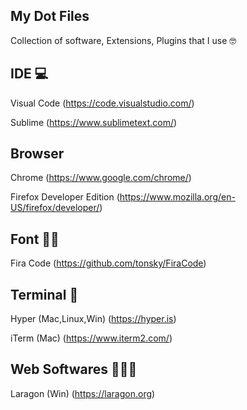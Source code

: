 ## My Dot Files

Collection of software, Extensions, Plugins that I use 🤓

## IDE 💻
Visual Code  (https://code.visualstudio.com/)

Sublime (https://www.sublimetext.com/)

## Browser 
Chrome  (https://www.google.com/chrome/)

Firefox Developer Edition (https://www.mozilla.org/en-US/firefox/developer/)

## Font ✍🏻
Fira Code (https://github.com/tonsky/FiraCode)

## Terminal 🔲
Hyper (Mac,Linux,Win) (https://hyper.is)

iTerm (Mac) (https://www.iterm2.com/)

## Web Softwares  👨🏼‍💻
Laragon (Win) (https://laragon.org)
